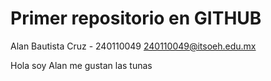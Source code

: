 # Primer repositorio en GITHUB

Alan Bautista Cruz - 240110049 
240110049@itsoeh.edu.mx

Hola soy Alan me gustan las tunas 